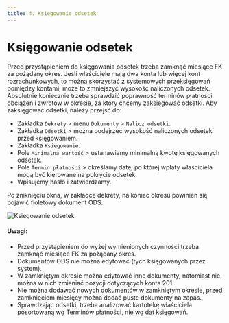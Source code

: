 ```yaml
---
title: 4. Księgowanie odsetek
---
```


# Księgowanie odsetek

Przed przystąpieniem do księgowania odsetek trzeba zamknąć miesiące FK za pożądany okres. Jeśli właściciele mają dwa konta lub więcej kont rozrachunkowych, to można skorzystać z systemowych przeksięgowań pomiędzy kontami, może to zmniejszyć wysokość naliczonych odsetek. Absolutnie koniecznie trzeba sprawdzić poprawność terminów płatności obciążeń i zwrotów w okresie, za który chcemy zaksięgować odsetki. Aby zaksięgować odsetki, należy przejść do:

- Zakładka `Dekrety` > menu `Dokumenty` > `Nalicz odsetki`.
- Zakładka `Odsetki` > można podejrzeć wysokość naliczonych odsetek przed księgowaniem.
- Zakładka `Księgowanie`.
- Pole `Minimalna wartość` > ustanawiamy minimalną kwotę księgowanych odsetek.
- Pole `Termin płatności` > określamy datę, po której wpłaty właściciela mogą być kierowane na pokrycie odsetek.
- Wpisujemy hasło i zatwierdzamy.

Po zniknięciu okna, w zakładce dekrety, na koniec okresu powinien się pojawić fioletowy dokument ODS.

![Księgowanie odsetek](ksiegowanieodsetek.gif)

#### Uwagi:

- Przed przystąpieniem do wyżej wymienionych czynności trzeba zamknąć miesiące FK za pożądany okres.
- Dokumentów ODS nie można edytować (tych księgowanych przez system).
- W zamkniętym okresie można edytować inne dokumenty, natomiast nie można w nich zmieniać pozycji dotyczących konta 201.
- Nie można dodawać nowych dokumentów w zamkniętym okresie, przed zamknięciem miesięcy można dodać puste dokumenty na zapas.
- Sprawdzając odsetki, trzeba analizować kartotekę właściciela posortowaną wg Terminów płatności, nie wg dat księgowań.